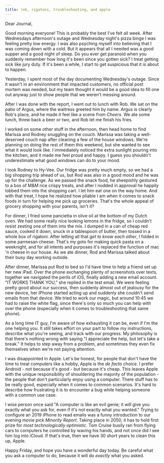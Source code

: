 ```yaml
---
title: rob, rigatoni, troubleshooting, and apple
---
```


Dear Journal,

Good morning everyone! This is probably the best I've felt all week.
After Wednesdays afternoon's outage and Wednesday night's pizza binge I
was feeling pretty low energy. I was also psyching myself into believing
that I was coming down with a cold. But it appears that all I needed was
a good supper and a good night of sleep. Do you ever get paranoid when
you suddenly remember how long it's been since you gotten sick? I treat
getting sick like jury duty. If it's been a while, I start to get
suspicious that it is about to happen.

Yesterday, I spent most of the day documenting Wednesday's outage. Since
it wasn't in an environment that impacted customers, no official post
mortem was needed, but my team thought it would be a good idea to fill
one out anyway just to show people that we weren't messing around.

After I was done with the report, I went out to lunch with Rob. We sat
on the patio of Argus, where the waitress greeted him by name. Argus is
clearly Rob's place, and he made it feel like a scene from *Cheers*. We
ate some lunch, threw back a beer or two, and Rob let me finish his
fries.

I worked on some other stuff in the afternoon, then head home to find
Marissa and Rodney snuggling on the couch. Marissa was taking a
well-deserved couch nap after cleaning a few of the house windows. We're
planning on doing the rest of them this weekend, but she wanted to see
what it would look like. I immediately noticed the extra sunlight
pouring into the kitchen, and it made me feel proud and happy. I guess
you shouldn't underestimate what good windows can do to your mood.

I took Rodney to Hy-Vee. Our fridge was pretty much empty, so we had a
big shopping trip ahead of us, but Rod was also in a good mood and he
was up for the challenge. As we passed the snack food, he sheepishly
gestured to a box of M&M rice crispy treats, and after I nodded in
approval he happily lobbed them into the shopping cart. I let him eat
one on the way home. And with that treat, I hope he realized how pliable
I am when it comes to snack foods in turn for helping me pick up
groceries. That's the whole appeal of grocery shopping with your
parents, isn't it?

For dinner, I fried some pancietta in olive oil at the bottom of my
Dutch oven. We had some really nice looking lemons in the fridge, so I
couldn't resist zesting one of them into the mix. I dumped in a can of
cheap red sauce, cooked it down, snuck in a tablespoon of butter, then
tossed in a whole box of rigatoni. After letting all that *get to know
each other*, I folded in some parmesan cheese. That's my goto for making
quick pasta on a weeknight, and for all intents and purposes it's
replaced the function of mac 'n cheese in our house. As we ate dinner,
Rod and Marissa talked about their busy day working outside.

After dinner, Marissa put Rod to bed so I'd have time to help a friend
set up her new iPad. Over the phone exchanging plenty of screenshots
over texts, together we navigated the perils of iOS, finally adding a
new email account. "IT WORKS THANK YOU," she replied in the test email.
We were feeling pretty good about our success, then suddenly almost out
of jealousy for the new device, her iPhone started acting up and
suddenly she couldn't send emails from that device. We tried to work our
magic, but around 10:45 we had to raise the white flag, since there's
only so much you can help with over the phone (especially when it comes
to troubleshooting that same phone).

As a long time IT guy, I'm aware of how exhausting it can be, even if
I'm the one helping you. It still takes effort on your part to follow my
instructions, describe what you're seeing, and track with our progress.
My philosophy is that there's nothing wrong with saying "I appreciate
the help, but let's take a break." It helps to step away from a problem,
and sometimes they even fix themselves when we're not paying attention.

I was disappointed in Apple. Let's be honest, for people that don't have
the time to treat computers like a hobby, Apple is the *de facto*
choice. I prefer Android - not because it's good - but because it's
cheap. This leaves Apple with the unique responsibility of shouldering
the majority of the population - the people that don't particularly
enjoy using a computer. There stuff has to be really good, especially
when it comes to common scenarios. It's hard to describe how frustrating
it is to encounter a bug while helping someone with a common use case.

I wise person once said "A computer is like an evil genie; it will give
you exactly what you ask for, even if it's not exactly what you wanted."
Trying to configure an 2019 iPhone to read emails was a funny
introduction to our evening movie pick *Minority Report*. Taking place
in 2050, it has to hold first prize for *most technologically
optimistic*. Tom Cruise busily ran from flying cars to computers he
controlled by waving his hands, and not once did I see him log into
iCloud. If that's true, then we have 30 short years to clean this up,
Apple.

Happy Friday, and hope you have a wonderful day today. Be careful what
you ask a computer to do, because it will do *exactly* what you asked.

